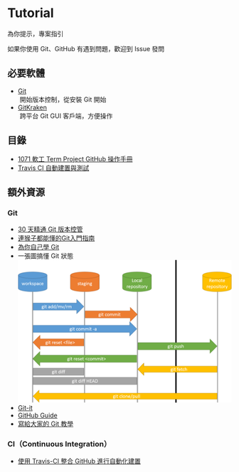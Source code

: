 # Tutorial
為你提示，專案指引

如果你使用 Git、GitHub 有遇到問題，歡迎到 Issue 發問

## 必要軟體
- [Git](https://git-scm.com/)  
  開始版本控制，從安裝 Git 開始
- [GitKraken](https://www.gitkraken.com/)  
  跨平台 Git GUI 客戶端，方便操作

## 目錄
- [1071 軟工 Term Project GitHub 操作手冊](./GitHub.md)
- [Travis CI 自動建置與測試](./Travis-CI.md)

## 額外資源
### Git
- [30 天精通 Git 版本控管](https://github.com/doggy8088/Learn-Git-in-30-days)
- [連猴子都能懂的Git入門指南](https://backlogtool.com/git-tutorial/tw/)
- [為你自己學 Git](http://gitbook.tw/)
- 一張圖搞懂 Git 狀態  
  [![](img/git-operations.png)](img/git-operations.png)
- [Git-it](http://jlord.us/git-it/index-zhtw.html)
- [GitHub Guide](https://guides.github.com/)
- [寫給大家的 Git 教學](https://www.slideshare.net/littlebtc/git-5528339)
### CI（Continuous Integration）
* [使用 Travis-CI 整合 GitHub 進行自動化建置](https://blog.ccjeng.com/2016/05/Travis-CI.html)